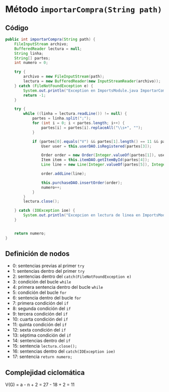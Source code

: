 # Método `importarCompra(String path)`
## Código
```java
public int importarCompra(String path) {
    FileInputStream archivo;
    BufferedReader lectura = null;
    String linha;
    String[] partes;
    int numero = 0;

    try {
        archivo = new FileInputStream(path);
        lectura = new BufferedReader(new InputStreamReader(archivo));
    } catch (FileNotFoundException e) {
        System.out.println("Exception en ImportsModule.java ImportarCompra en lectura del archivo: " + e);
        return -1;
    }

    try {
        while ((linha = lectura.readLine()) != null) {
            partes = linha.split(";");
            for (int i = 0; i < partes.length; i++) {
                partes[i] = partes[i].replaceAll("\\s+", "");
            }

            if (partes[0].equals("V") && partes[1].length() == 11 && partes[2].length() == 10 && partes[3].length() == 11 && partes[4].length() == 11 && !partes[5].isEmpty() && !partes[6].isEmpty()) {
                User user = this.userDAO.isRegistered(partes[3]);

                Order order = new Order(Integer.valueOf(partes[1]), user);
                Item item = this.itemDAO.getItemById(partes[4]);
                Line line = new Line(Integer.valueOf(partes[5]), Integer.valueOf(partes[6]), item);

                order.addLine(line);

                this.purchaseDAO.insertOrder(order);
                numero++;
            }
        }
        lectura.close();

    } catch (IOException ioe) {
        System.out.println("Excepcion en lectura de linea en ImportsModule.java Importar compra na lectura do archivo:" + ioe);
    }


    return numero;
} 
```

## Definición de nodos
* 0: sentencias previas al primer `try`
* 1: sentencias dentro del primer `try`
* 2: sentencias dentro del `catch(FileNotFoundException e)`
* 3: condición del bucle `while`
* 4: primera sentencia dentro del bucle `while`
* 5: condición del bucle `for`
* 6: sentencia dentro del bucle `for`
* 7: primera condición del `if`
* 8: segunda condición del `if`
* 9: tercera condición del `if`
* 10: cuarta condición del `if`
* 11: quinta condición del `if`
* 12: sexta condición del `if`
* 13: séptima condición del `if`
* 14: sentencias dentro del `if`
* 15: sentencia `lectura.close();`
* 16: sentencias dentro del `catch(IOException ioe)`
* 17: sentencia `return numero;`

## Complejidad ciclomática
V(G) = a - n + 2 = 27 - 18 + 2 = 11